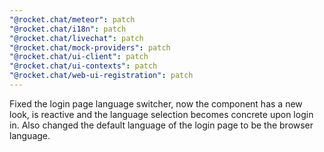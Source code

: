 ```yaml
---
"@rocket.chat/meteor": patch
"@rocket.chat/i18n": patch
"@rocket.chat/livechat": patch
"@rocket.chat/mock-providers": patch
"@rocket.chat/ui-client": patch
"@rocket.chat/ui-contexts": patch
"@rocket.chat/web-ui-registration": patch
---
```


Fixed the login page language switcher, now the component has a new look, is reactive and the language selection becomes concrete upon login in. Also changed the default language of the login page to be the browser language.
